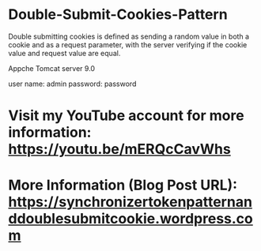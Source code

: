 # Double-Submit-Cookies-Pattern

Double submitting cookies is defined as sending a random value in both a cookie and as a request parameter, with the server verifying if the cookie value and request value are equal.

Appche Tomcat server 9.0

user name: admin password: password

# Visit my YouTube account for more information: https://youtu.be/mERQcCavWhs

# More Information (Blog Post URL): https://synchronizertokenpatternanddoublesubmitcookie.wordpress.com
